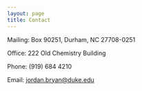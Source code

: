 ```yaml
---
layout: page
title: Contact
---
```


Mailing: Box 90251, Durham, NC 27708-0251

Office: 222 Old Chemistry Building

Phone: (919) 684 4210

Email: jordan.bryan@duke.edu


